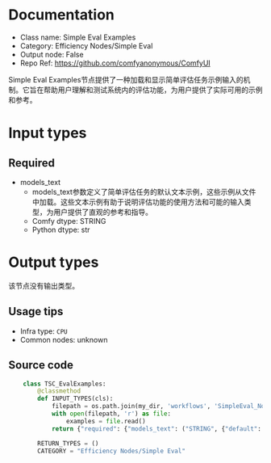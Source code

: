 
# Documentation
- Class name: Simple Eval Examples
- Category: Efficiency Nodes/Simple Eval
- Output node: False
- Repo Ref: https://github.com/comfyanonymous/ComfyUI

Simple Eval Examples节点提供了一种加载和显示简单评估任务示例输入的机制。它旨在帮助用户理解和测试系统内的评估功能，为用户提供了实际可用的示例和参考。

# Input types
## Required
- models_text
    - models_text参数定义了简单评估任务的默认文本示例，这些示例从文件中加载。这些文本示例有助于说明评估功能的使用方法和可能的输入类型，为用户提供了直观的参考和指导。
    - Comfy dtype: STRING
    - Python dtype: str

# Output types
该节点没有输出类型。


## Usage tips
- Infra type: `CPU`
- Common nodes: unknown


## Source code
```python
    class TSC_EvalExamples:
        @classmethod
        def INPUT_TYPES(cls):
            filepath = os.path.join(my_dir, 'workflows', 'SimpleEval_Node_Examples.txt')
            with open(filepath, 'r') as file:
                examples = file.read()
            return {"required": {"models_text": ("STRING", {"default": examples, "multiline": True}), }, }

        RETURN_TYPES = ()
        CATEGORY = "Efficiency Nodes/Simple Eval"

```
